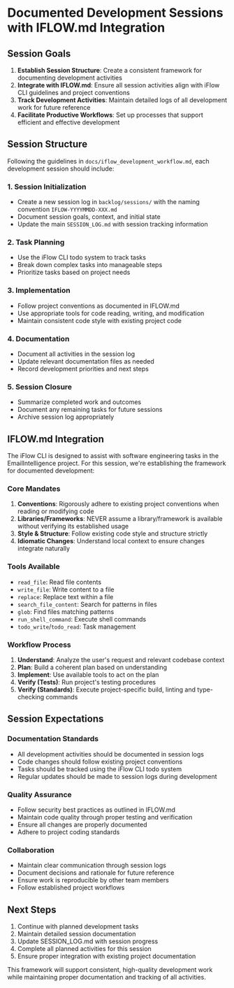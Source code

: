 # Documented Development Sessions with IFLOW.md Integration

## Session Goals

1. **Establish Session Structure**: Create a consistent framework for documenting development activities
2. **Integrate with IFLOW.md**: Ensure all session activities align with iFlow CLI guidelines and project conventions
3. **Track Development Activities**: Maintain detailed logs of all development work for future reference
4. **Facilitate Productive Workflows**: Set up processes that support efficient and effective development

## Session Structure

Following the guidelines in `docs/iflow_development_workflow.md`, each development session should include:

### 1. Session Initialization
- Create a new session log in `backlog/sessions/` with the naming convention `IFLOW-YYYYMMDD-XXX.md`
- Document session goals, context, and initial state
- Update the main `SESSION_LOG.md` with session tracking information

### 2. Task Planning
- Use the iFlow CLI todo system to track tasks
- Break down complex tasks into manageable steps
- Prioritize tasks based on project needs

### 3. Implementation
- Follow project conventions as documented in IFLOW.md
- Use appropriate tools for code reading, writing, and modification
- Maintain consistent code style with existing project code

### 4. Documentation
- Document all activities in the session log
- Update relevant documentation files as needed
- Record development priorities and next steps

### 5. Session Closure
- Summarize completed work and outcomes
- Document any remaining tasks for future sessions
- Archive session log appropriately

## IFLOW.md Integration

The iFlow CLI is designed to assist with software engineering tasks in the EmailIntelligence project. For this session, we're establishing the framework for documented development:

### Core Mandates
1. **Conventions**: Rigorously adhere to existing project conventions when reading or modifying code
2. **Libraries/Frameworks**: NEVER assume a library/framework is available without verifying its established usage
3. **Style & Structure**: Follow existing code style and structure strictly
4. **Idiomatic Changes**: Understand local context to ensure changes integrate naturally

### Tools Available
- `read_file`: Read file contents
- `write_file`: Write content to a file
- `replace`: Replace text within a file
- `search_file_content`: Search for patterns in files
- `glob`: Find files matching patterns
- `run_shell_command`: Execute shell commands
- `todo_write`/`todo_read`: Task management

### Workflow Process
1. **Understand**: Analyze the user's request and relevant codebase context
2. **Plan**: Build a coherent plan based on understanding
3. **Implement**: Use available tools to act on the plan
4. **Verify (Tests)**: Run project's testing procedures
5. **Verify (Standards)**: Execute project-specific build, linting and type-checking commands

## Session Expectations

### Documentation Standards
- All development activities should be documented in session logs
- Code changes should follow existing project conventions
- Tasks should be tracked using the iFlow CLI todo system
- Regular updates should be made to session logs during development

### Quality Assurance
- Follow security best practices as outlined in IFLOW.md
- Maintain code quality through proper testing and verification
- Ensure all changes are properly documented
- Adhere to project coding standards

### Collaboration
- Maintain clear communication through session logs
- Document decisions and rationale for future reference
- Ensure work is reproducible by other team members
- Follow established project workflows

## Next Steps

1. Continue with planned development tasks
2. Maintain detailed session documentation
3. Update SESSION_LOG.md with session progress
4. Complete all planned activities for this session
5. Ensure proper integration with existing project documentation

This framework will support consistent, high-quality development work while maintaining proper documentation and tracking of all activities.